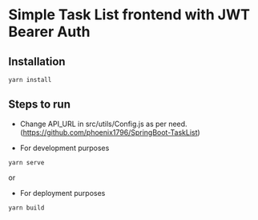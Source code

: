 # Simple Task List frontend with JWT Bearer Auth

## Installation

```
yarn install
```

## Steps to run

* Change API_URL in src/utils/Config.js as per need. (https://github.com/phoenix1796/SpringBoot-TaskList)

* For development purposes

```
yarn serve
```

or

* For deployment purposes

```
yarn build
```
